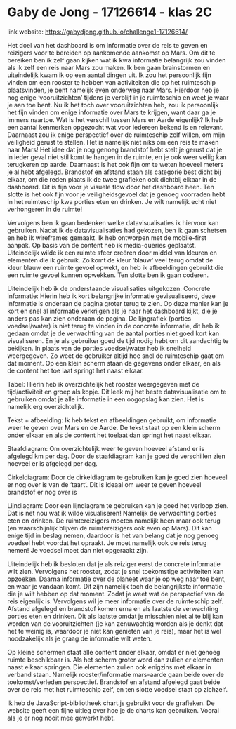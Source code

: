 # Gaby de Jong - 17126614 - klas 2C

link website: https://gabydjong.github.io/challenge1-17126614/


Het doel van het dashboard is om informatie over de reis te geven en reizigers voor te bereiden op aankomende aankomst op Mars. Om dit te bereiken ben ik zelf gaan kijken wat ik kwa informatie belangrijk zou vinden als ik zelf een reis naar Mars zou maken. Ik ben gaan brainstormen en uiteindelijk kwam ik op een aantal dingen uit. Ik zou het persoonlijk fijn vinden om een rooster te hebben van activiteiten die op het ruimteschip plaatsvinden, je bent namelijk even onderweg naar Mars.  Hierdoor heb je nog enige ‘vooruitzichten’ tijdens je verblijf in je ruimteschip en weet je waar je aan toe bent. Nu ik het toch over vooruitzichten heb, zou ik persoonlijk het fijn vinden om enige informatie over Mars te krijgen, want daar ga je immers naartoe. Wat is het verschil tussen Mars en Aarde eigenlijk? Ik heb een aantal kenmerken opgezocht wat voor iedereen bekend is en relevant. Daarnaast zou ik enige perspectief over de ruimteschip zelf willen, om mijn veiligheid gerust te stellen. Het is namelijk niet niks om een reis te maken naar Mars! Het idee dat je nog genoeg brandstof hebt stelt je gerust dat je in ieder geval niet stil komt te hangen in de ruimte, en je ook weer veilig kan terugkeren op aarde. Daarnaast is het ook fijn om te weten hoeveel meters je al hebt afgelegd. Brandstof en afstand staan als categorie best dicht bij elkaar, om die reden plaats ik de twee grafieken ook dichtbij elkaar in de dashboard. Dit is fijn voor je visuele flow door het dashboard heen.  Ten slotte is het ook fijn voor je veiligheidsgevoel dat je genoeg voorraden hebt in het ruimteschip kwa porties eten en drinken. Je wilt namelijk echt niet verhongeren in de ruimte!

Vervolgens ben ik gaan bedenken welke datavisualisaties ik hiervoor kan gebruiken. Nadat ik de datavisualisaties had gekozen, ben ik gaan schetsen en heb ik wireframes gemaakt. Ik heb ontworpen met de mobile-first aanpak. Op basis van de content heb ik media-queries  geplaatst. Uiteindelijk wilde ik een ruimte sfeer creëren door middel van kleuren en elementen die ik gebruik. Zo komt de kleur ‘blauw’ veel terug omdat de kleur blauw een ruimte gevoel opwekt, en heb ik afbeeldingen gebruikt die een ruimte gevoel kunnen opwekken.  Ten slotte ben ik gaan coderen. 

Uiteindelijk heb ik de onderstaande visualisaties uitgekozen:
Concrete informatie: Hierin heb ik kort belangrijke informatie gevisualiseerd, deze informatie is onderaan de pagina groter terug te zien. Op deze manier kan je kort en snel al informatie verkrijgen als je naar het dashboard kijkt, die je anders pas kan zien onderaan de pagina. De lijngrafiek (porties voedsel/water) is niet terug te vinden in de concrete informatie, dit heb ik gedaan omdat je de verwachting van de aantal porties niet goed kort kan visualiseren. En je als gebruiker goed de tijd nodig hebt om dit aandachtig te bekijken. In plaats van de porties voedsel/water heb ik snelheid weergegeven. Zo weet de gebruiker altijd hoe snel de ruimteschip gaat om dat moment.  Op een klein scherm staan de gegevens onder elkaar, en als de content het toe laat springt het naast elkaar. 

Tabel: Hierin heb ik overzichtelijk het rooster weergegeven met de tijd/activiteit en groep als kopje. Dit leek mij het beste datavisualisatie om te gebruiken omdat je alle informatie in een oogopslag kan zien. Het is namelijk erg overzichtelijk.

Tekst + afbeelding: Ik heb tekst en afbeeldingen gebruikt, om informatie weer te geven over Mars en de Aarde. De tekst staat op een klein scherm onder elkaar en als de content het toelaat dan springt het naast elkaar. 

Staafdiagram: Om overzichtelijk weer te geven hoeveel afstand er is afgelegd km per dag. Door de staafdiagram kan je goed de verschillen zien hoeveel er is afgelegd per dag.  

Cirkeldiagram: Door de cirkeldiagram te gebruiken kan je goed zien hoeveel er nog over is van de ‘taart’. Dit is ideaal om weer te geven hoeveel brandstof er nog over is 

Lijndiagram: Door een lijndiagram te gebruiken kan je goed het verloop zien. Dat is net nou wat ik wilde visualiseren! Namelijk de verwachting porties eten en drinken. De ruimtereizigers moeten namelijk heen maar ook terug (en waarschijnlijk blijven de ruimtereizigers ook even op Mars). Dit kan enige tijd in beslag nemen, daardoor is het van belang dat je nog genoeg voedsel hebt voordat het opraakt. Je moet namelijk ook de reis terug nemen! Je voedsel moet dan niet opgeraakt zijn. 

Uiteindelijk heb ik besloten dat je als reiziger eerst de concrete informatie wilt zien. Vervolgens het rooster, zodat je snel toekomstige activiteiten kan opzoeken. Daarna informatie over de planeet waar je op weg naar toe bent, en waar je vandaan komt. Dit zijn namelijk toch de belangrijkste informatie die je wilt hebben op dat moment. Zodat je weet wat de perspectief van de reis eigenlijk is. Vervolgens wil je meer informatie over de ruimteschip zelf. Afstand afgelegd en brandstof komen erna en als laatste de verwachting porties eten en drinken. Dit als laatste omdat je misschien niet al te blij kan worden van de vooruitzichten (je kan zenuwachtig worden als je denkt dat het te weinig is, waardoor je niet kan genieten van je reis), maar het is wel noodzakelijk als je graag de informatie wilt weten.

Op kleine schermen staat alle content onder elkaar, omdat er niet genoeg ruimte beschikbaar is. Als het scherm groter word dan zullen er elementen naast elkaar springen. Die elementen zullen ook enigzins met elkaar in verband staan. Namelijk rooster/informatie mars-aarde gaan beide over de toekomst/verleden perspectief. Brandstof en afstand afgelegd gaat beide over de reis met het ruimteschip zelf, en ten slotte voedsel staat op zichzelf.  

Ik heb de JavaScript-bibliotheek chart.js gebruikt voor de grafieken. De website geeft een fijne uitleg over hoe je de charts kan gebruiken. Vooral als je er nog nooit mee gewerkt hebt.
